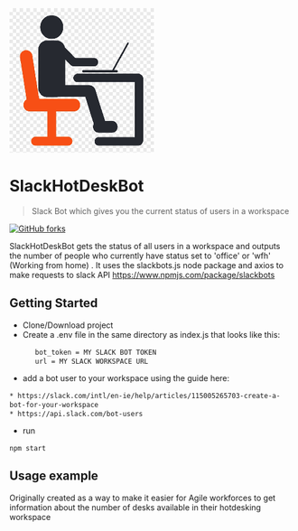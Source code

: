 ![GitHub Logo](hotdeskimage.png)

# SlackHotDeskBot
> Slack Bot which gives you the current status of users in a workspace

[![GitHub forks](https://img.shields.io/github/forks/germcauley/SlackBotTutorial.svg?style=social&label=Fork&maxAge=2592000)](https://GitHub.com/germcauley/SlackBotTutorial/network/)

SlackHotDeskBot gets the status of all users in a workspace and outputs the number of people who currently have status set to 'office' or 'wfh' (Working from home) . It uses the slackbots.js node package and axios to make requests to slack API
https://www.npmjs.com/package/slackbots




## Getting Started

   * Clone/Download project
   * Create a .env file in the same directory as index.js that looks like this:
      ```
         bot_token = MY SLACK BOT TOKEN
         url = MY SLACK WORKSPACE URL
      ```
   * add a bot user to your workspace using the guide here: 
  ``` 
  * https://slack.com/intl/en-ie/help/articles/115005265703-create-a-bot-for-your-workspace
  * https://api.slack.com/bot-users
```
   * run 
   ```
   npm start
   ```
   
## Usage example

Originally created as a way to make it easier for Agile workforces to get information about the number of desks available in their hotdesking workspace



